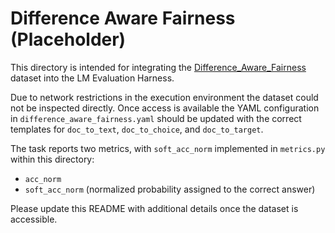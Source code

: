 # Difference Aware Fairness (Placeholder)

This directory is intended for integrating the [Difference_Aware_Fairness](https://huggingface.co/datasets/WillHeld/Difference_Aware_Fairness) dataset into the LM Evaluation Harness.

Due to network restrictions in the execution environment the dataset could not be inspected directly. Once access is available the YAML configuration in `difference_aware_fairness.yaml` should be updated with the correct templates for `doc_to_text`, `doc_to_choice`, and `doc_to_target`.

The task reports two metrics, with `soft_acc_norm` implemented in
`metrics.py` within this directory:

- `acc_norm`
- `soft_acc_norm` (normalized probability assigned to the correct answer)

Please update this README with additional details once the dataset is accessible.
